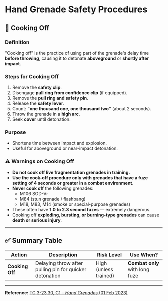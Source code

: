# Hand Grenade Safety Procedures

## 🍳 Cooking Off

### Definition
"Cooking off" is the practice of using part of the grenade's delay time **before throwing**, causing it to detonate **aboveground** or **shortly after impact**.

### Steps for Cooking Off
1. Remove the **safety clip**.
2. Disengage **pull ring from confidence clip** (if equipped).
3. Remove the **pull ring and safety pin**.
4. Release the **safety lever**.
5. Count: **"one thousand one, one thousand two"** (about 2 seconds).
6. Throw the grenade in a **high arc**.
7. Seek **cover** until detonation.

### Purpose
- Shortens time between impact and explosion.
- Useful for aboveground or near-impact detonation.

### ⚠️ Warnings on Cooking Off
- **Do not cook off live fragmentation grenades in training.**
- **Use the cook-off procedure only with grenades that have a fuze setting of 4 seconds or greater in a combat environment.**
- **Never cook off** the following grenades:
  - M106 SOD-Vr
  - M84 (stun grenade / flashbang)
  - M18, M83, M14 (smoke or special-purpose grenades)
- These often have **1.0 to 2.3 second fuzes** — extremely dangerous.
- Cooking off **exploding, bursting, or burning-type grenades** can cause **death or serious injury**.

---

## ✅ Summary Table

| Action        | Description                                             | Risk Level          | Use When?                     |
|---------------|---------------------------------------------------------|----------------------|-------------------------------|
| **Cooking Off** | Delaying throw after pulling pin for quicker detonation | High (unless trained) | **Combat only** with long fuze |

---

**Reference:** [TC 3-23.30, C1 – *Hand Grenades* (01 Feb 2023)](https://armypubs.army.mil/epubs/DR_pubs/DR_a/ARN37340-TC_3-23.30-001-WEB-3.pdf)

